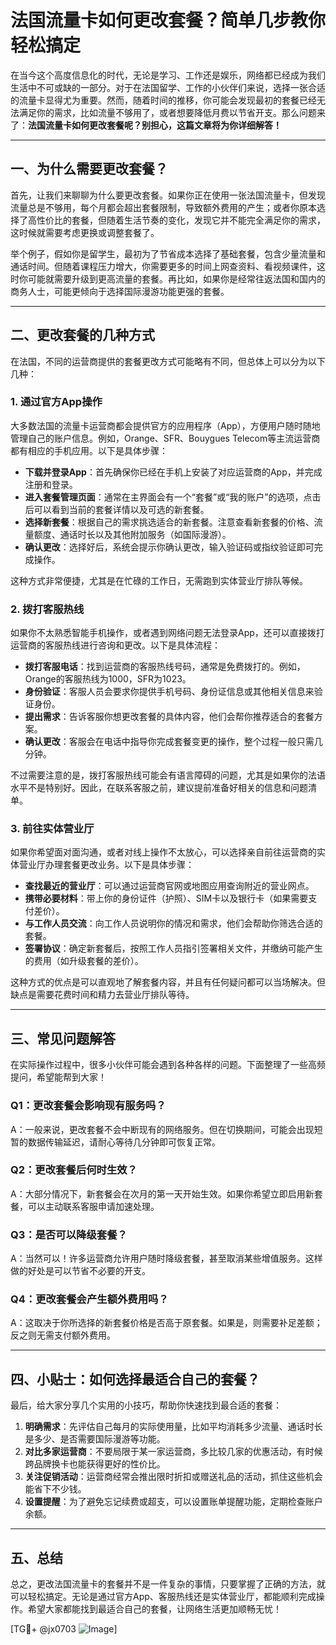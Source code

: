 # 法国流量卡如何更改套餐？简单几步教你轻松搞定

在当今这个高度信息化的时代，无论是学习、工作还是娱乐，网络都已经成为我们生活中不可或缺的一部分。对于在法国留学、工作的小伙伴们来说，选择一张合适的流量卡显得尤为重要。然而，随着时间的推移，你可能会发现最初的套餐已经无法满足你的需求，比如流量不够用了，或者想要降低月费以节省开支。那么问题来了：**法国流量卡如何更改套餐呢？别担心，这篇文章将为你详细解答！**

---

## 一、为什么需要更改套餐？

首先，让我们来聊聊为什么要更改套餐。如果你正在使用一张法国流量卡，但发现流量总是不够用，每个月都会超出套餐限制，导致额外费用的产生；或者你原本选择了高性价比的套餐，但随着生活节奏的变化，发现它并不能完全满足你的需求，这时候就需要考虑更换或调整套餐了。

举个例子，假如你是留学生，最初为了节省成本选择了基础套餐，包含少量流量和通话时间。但随着课程压力增大，你需要更多的时间上网查资料、看视频课件，这时你可能就需要升级到更高流量的套餐。再比如，如果你是经常往返法国和国内的商务人士，可能更倾向于选择国际漫游功能更强的套餐。

---

## 二、更改套餐的几种方式

在法国，不同的运营商提供的套餐更改方式可能略有不同，但总体上可以分为以下几种：

### 1. **通过官方App操作**

大多数法国的流量卡运营商都会提供官方的应用程序（App），方便用户随时随地管理自己的账户信息。例如，Orange、SFR、Bouygues Telecom等主流运营商都有相应的手机应用。以下是具体步骤：

- **下载并登录App**：首先确保你已经在手机上安装了对应运营商的App，并完成注册和登录。
- **进入套餐管理页面**：通常在主界面会有一个“套餐”或“我的账户”的选项，点击后可以看到当前的套餐详情以及可选的新套餐。
- **选择新套餐**：根据自己的需求挑选适合的新套餐。注意查看新套餐的价格、流量额度、通话时长以及其他附加服务（如国际漫游）。
- **确认更改**：选择好后，系统会提示你确认更改，输入验证码或指纹验证即可完成操作。

这种方式非常便捷，尤其是在忙碌的工作日，无需跑到实体营业厅排队等候。

### 2. **拨打客服热线**

如果你不太熟悉智能手机操作，或者遇到网络问题无法登录App，还可以直接拨打运营商的客服热线进行咨询和更改。以下是具体流程：

- **拨打客服电话**：找到运营商的客服热线号码，通常是免费拨打的。例如，Orange的客服热线为1000，SFR为1023。
- **身份验证**：客服人员会要求你提供手机号码、身份证信息或其他相关信息来验证身份。
- **提出需求**：告诉客服你想更改套餐的具体内容，他们会帮你推荐适合的套餐方案。
- **确认更改**：客服会在电话中指导你完成套餐变更的操作，整个过程一般只需几分钟。

不过需要注意的是，拨打客服热线可能会有语言障碍的问题，尤其是如果你的法语水平不是特别好。因此，在联系客服之前，建议提前准备好相关的信息和问题清单。

### 3. **前往实体营业厅**

如果你希望面对面沟通，或者对线上操作不太放心，可以选择亲自前往运营商的实体营业厅办理套餐更改业务。以下是具体步骤：

- **查找最近的营业厅**：可以通过运营商官网或地图应用查询附近的营业网点。
- **携带必要材料**：带上你的身份证件（护照）、SIM卡以及银行卡（如果需要支付差价）。
- **与工作人员交流**：向工作人员说明你的情况和需求，他们会帮助你筛选合适的套餐。
- **签署协议**：确定新套餐后，按照工作人员指引签署相关文件，并缴纳可能产生的费用（如升级套餐的差价）。

这种方式的优点是可以直观地了解套餐内容，并且有任何疑问都可以当场解决。但缺点是需要花费时间和精力去营业厅排队等待。

---

## 三、常见问题解答

在实际操作过程中，很多小伙伴可能会遇到各种各样的问题。下面整理了一些高频提问，希望能帮到大家！

### Q1：更改套餐会影响现有服务吗？
A：一般来说，更改套餐不会中断现有的网络服务。但在切换期间，可能会出现短暂的数据传输延迟，请耐心等待几分钟即可恢复正常。

### Q2：更改套餐后何时生效？
A：大部分情况下，新套餐会在次月的第一天开始生效。如果你希望立即启用新套餐，可以主动联系客服申请加速处理。

### Q3：是否可以降级套餐？
A：当然可以！许多运营商允许用户随时降级套餐，甚至取消某些增值服务。这样做的好处是可以节省不必要的开支。

### Q4：更改套餐会产生额外费用吗？
A：这取决于你所选择的新套餐价格是否高于原套餐。如果是，则需要补足差额；反之则无需支付额外费用。

---

## 四、小贴士：如何选择最适合自己的套餐？

最后，给大家分享几个实用的小技巧，帮助你快速找到最合适的套餐：

1. **明确需求**：先评估自己每月的实际使用量，比如平均消耗多少流量、通话时长是多少、是否需要国际漫游等功能。
2. **对比多家运营商**：不要局限于某一家运营商，多比较几家的优惠活动，有时候跨品牌换卡也能获得更好的性价比。
3. **关注促销活动**：运营商经常会推出限时折扣或赠送礼品的活动，抓住这些机会能省下不少钱。
4. **设置提醒**：为了避免忘记续费或超支，可以设置账单提醒功能，定期检查账户余额。

---

## 五、总结

总之，更改法国流量卡的套餐并不是一件复杂的事情，只要掌握了正确的方法，就可以轻松搞定。无论是通过官方App、客服热线还是实体营业厅，都能顺利完成操作。希望大家都能找到最适合自己的套餐，让网络生活更加顺畅无忧！

[TG💪+ @jx0703 ![Image](https://github.com/user-attachments/assets/dbca1d08-cadb-493c-b0ec-ad6f7a83f270)]